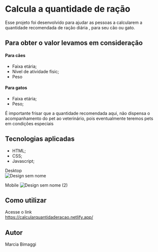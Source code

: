 # Calcula a quantidade de ração

Esse projeto foi desenvolvido para ajudar as pessoas a calcularem a quantidade recomendada de ração diária , para seu cão ou gato.

## Para obter o valor levamos em consideração

#### Para cães
- Faixa etária;
- Nivel de atividade físic;
-  Peso

####  Para gatos
- Faixa etária;
-  Peso;

É importante frisar que a quantidade recomendada aqui, não dispensa o acompanhamento do pet ao veterinário, pois eventualmente teremos pets em condições especiais


##  Tecnologias aplicadas

- HTML;
-  CSS;
-  Javascript;

Desktop       
![Design sem nome](https://user-images.githubusercontent.com/66282316/112364398-3ae53080-8cb5-11eb-8245-02d48837ed11.jpg)

Mobile
![Design sem nome (2)](https://user-images.githubusercontent.com/66282316/112364451-49334c80-8cb5-11eb-87b8-cd906447c039.jpg)

##  Como utilizar

Acesse o link  
https://calcularquantidaderacao.netlify.app/

##  Autor

Marcia Bimaggi




